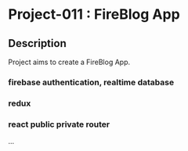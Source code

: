 

# Project-011 : FireBlog App 

## Description

Project aims to create a FireBlog App.

### firebase authentication, realtime database

### redux

### react public private router

...
